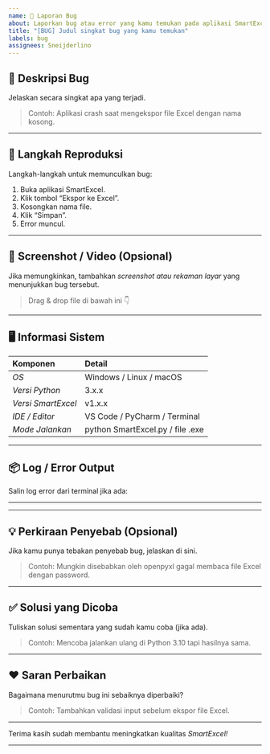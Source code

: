 ```yaml
---
name: 🐞 Laporan Bug
about: Laporkan bug atau error yang kamu temukan pada aplikasi SmartExcel
title: "[BUG] Judul singkat bug yang kamu temukan"
labels: bug
assignees: Sneijderlino
---
```


## 🧠 Deskripsi Bug
Jelaskan secara singkat apa yang terjadi.
> Contoh: Aplikasi crash saat mengekspor file Excel dengan nama kosong.

---

## 🔁 Langkah Reproduksi
Langkah-langkah untuk memunculkan bug:
1. Buka aplikasi SmartExcel.
2. Klik tombol “Ekspor ke Excel”.
3. Kosongkan nama file.
4. Klik “Simpan”.
5. Error muncul.

---

## 📸 Screenshot / Video (Opsional)
Jika memungkinkan, tambahkan *screenshot atau rekaman layar* yang menunjukkan bug tersebut.

> Drag & drop file di bawah ini 👇

---

## 🖥 Informasi Sistem
| Komponen | Detail |
| :-- | :-- |
| *OS* | Windows / Linux / macOS |
| *Versi Python* | 3.x.x |
| *Versi SmartExcel* | v1.x.x |
| *IDE / Editor* | VS Code / PyCharm / Terminal |
| *Mode Jalankan* | python SmartExcel.py / file .exe |

---

## 📦 Log / Error Output
Salin log error dari terminal jika ada:

---
---

## 💡 Perkiraan Penyebab (Opsional)
Jika kamu punya tebakan penyebab bug, jelaskan di sini.
> Contoh: Mungkin disebabkan oleh openpyxl gagal membaca file Excel dengan password.

---

## ✅ Solusi yang Dicoba
Tuliskan solusi sementara yang sudah kamu coba (jika ada).
> Contoh: Mencoba jalankan ulang di Python 3.10 tapi hasilnya sama.

---

## ❤ Saran Perbaikan
Bagaimana menurutmu bug ini sebaiknya diperbaiki?
> Contoh: Tambahkan validasi input sebelum ekspor file Excel.

---

Terima kasih sudah membantu meningkatkan kualitas *SmartExcel!*

---